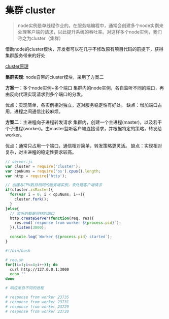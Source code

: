 # 集群 cluster

> node实例是单线程作业的。在服务端编程中，通常会创建多个node实例来处理客户端的请求，以此提升系统的吞吐率。对这样多个node实例，我们称之为cluster（集群）

借助node的cluster模块，开发者可以在几乎不修改原有项目代码的前提下，获得集群服务带来的好处

[cluster原理](./cluster.png)

**集群实现**: node自带的cluster模块，采用了方案二

**方案一**：多个node实例+多个端口
集群内的node实例，各自监听不同的端口，再由反向代理实现请求到多个端口的分发。

优点：实现简单，各实例相对独立，这对服务稳定性有好处。
缺点：增加端口占用，进程之间通信比较麻烦。

**方案二**：主进程向子进程转发请求
集群内，创建一个主进程(master)，以及若干个子进程(worker)。由master监听客户端连接请求，并根据特定的策略，转发给worker。

优点：通常只占用一个端口，通信相对简单，转发策略更灵活。
缺点：实现相对复杂，对主进程的稳定性要求较高。

```js
// server.js
var cluster = require('cluster');
var cpuNums = require('os').cpus().length;
var http = require('http');

// 创建与CPU数目相同的服务端实例，来处理客户端请求
if(cluster.isMaster){
  for(var i = 0; i < cpuNums; i++){
    cluster.fork();
  }
}else{
  // 监听的都是同样的端口
  http.createServer(function(req, res){
    res.end(`response from worker ${process.pid}`);
  }).listen(3000);

  console.log(`Worker ${process.pid} started`);
}
```

```bash
#!/bin/bash

# req.sh
for((i=1;i<=4;i++)); do
  curl http://127.0.0.1:3000
  echo ""
done

# 响应来自不同的进程

# response from worker 23735
# response from worker 23731
# response from worker 23729
# response from worker 23730
```
